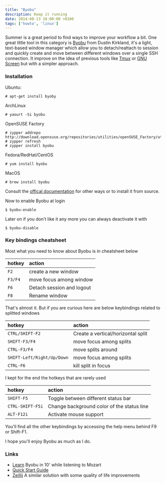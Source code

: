 ```yaml
---
title: "Byobu"
description: Keep it running
date: 2014-08-13 16:00:00 +0100
tags: ['howto', 'linux']
---
```


Summer is a great period to find ways to improve your workflow a bit. One great little tool in this category is [Byobu](https://www.byobu.org/) from Dustin Kirkland, it's a light, text-based window manager which allow you to detach/reattach to session and quickly create and move between different windows over a single SSH connection. It improve on the idea of previous tools like [Tmux](http://tmux.sourceforge.net/) or [GNU Screen](https://www.gnu.org/software/screen/) but with a simpler approach. 

<!-- more -->

### Installation

Ubuntu:

	# apt-get install byoby

ArchLinux

	# yaourt -Si byobu

OpenSUSE Factory

	# zypper addrepo http://download.opensuse.org/repositories/utilities/openSUSE_Factory/utilities.repo
	# zypper refresh
	# zypper install byobu

Fedora/RedHat/CentOS
	
	# yum install byobu

MacOS
	
	# brew install byobu

Consult the [offical documentation](http://byobu.co/downloads.html) for other ways or to install it from source.

Now to enable Byobu at login

	$ byobu-enable

Later on if you don't like it any more you can always deactivate it with

	$ byobu-disable

### Key bindings cheatsheet

Most what you need to know about Byobu is in cheatsheet below

|hotkey|action|
|:-|:-|
|`F2`|create a new window|
|`F3/F4`|move focus among window|
|`F6`|Detach session and logout|
|`F8`|Rename window|

That's almost it. But if you are curious here are below keybindings related to splitted windows

|hotkey|action|
|:-|:-|
|`CTRL/SHIFT-F2`|Create a vertical/horizontal split|
|`SHIFT-F3/F4`|move focus among splits|
|`CTRL-F3/F4`|move splits around|
|`SHIFT-Left/Right/Up/Down`|move focus among splits|
|`CTRL-F6`|kill split in focus|

I kept for the end the hotkeys that are rarely used

|hotkey|action|
|:-|:-|
|`SHIFT-F5`|Toggle between different status bar|
|`CTRL-SHIFT-F5i`|Change background color of the status line|
|`ALT-F12i`|Activate mouse support|

You'll find all the other keybindings by accessing the help menu behind F9 or Shift-F1.

I hope you'll enjoy Byobu as much as I do.

### Links

* [Learn](http://blog.dustinkirkland.com/2014/08/learn-byobu-in-10-minutes-while.html?utm_source=twitterfeed&utm_medium=twitter) Byobu in 10' while listening to Mozart
* [Quick Start Guide](https://help.ubuntu.com/community/Byobu)
* [Zeillij](https://zellij.dev/) A similar solution with somw quality of life improvements
